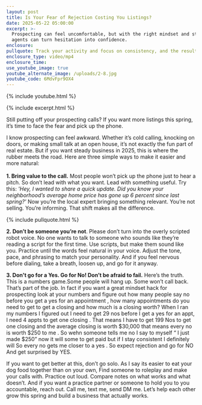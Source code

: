 ```yaml
---
layout: post
title: Is Your Fear of Rejection Costing You Listings?
date: 2025-05-22 05:00:00
excerpt: >-
  Prospecting can feel uncomfortable, but with the right mindset and strategy,
  agents can turn hesitation into confidence. 
enclosure:
pullquote: Track your activity and focus on consistency, and the results will follow.
enclosure_type: video/mp4
enclosure_time:
use_youtube_image: true
youtube_alternate_image: /uploads/2-8.jpg
youtube_code: 6MdvFpr9OX4
---
```

{% include youtube.html %}

{% include excerpt.html %}

Still putting off your prospecting calls? If you want more listings this spring, it’s time to face the fear and pick up the phone.

I know prospecting can feel awkward. Whether it’s cold calling, knocking on doors, or making small talk at an open house, it’s not exactly the fun part of real estate. But if you want steady business in 2025, this is where the rubber meets the road. Here are three simple ways to make it easier and more natural:<br><br>**1\. Bring value to the call.** Most people won’t pick up the phone just to hear a pitch. So don’t lead with what you want. Lead with something useful. Try this: *'Hey, I wanted to share a quick update. Did you know your neighborhood’s average home price has gone up 6 percent since last spring?'* Now you’re the local expert bringing something relevant. You’re not selling. You’re informing. That shift makes all the difference.

{% include pullquote.html %}

**2\. Don’t be someone you’re not**. Please don’t turn into the overly scripted robot voice. No one wants to talk to someone who sounds like they’re reading a script for the first time. Use scripts, but make them sound like you. Practice until the words feel natural in your voice. Adjust the tone, pace, and phrasing to match your personality. And if you feel nervous before dialing, take a breath, loosen up, and go for it anyway.

**3\. Don't go for a Yes. Go for No! Don’t be afraid to fail.** Here’s the truth. This is a numbers game.Some people will hang up. Some won’t call back. That’s part of the job. In fact if you want a great mindset hack for prospecting look at your numbers and figure out how many people say no before you get a yes for an appointment , how many appointments do you need to get to get a closing and how much is a closing worth? When I ran my numbers I figured out I need to get 29 nos before I get a yes for an appt, I need 4 appts to get one closing . That means I have to get 199 Nos to get one closing and the average closing is worth $30,000 that means every no is worth $250 to me . So wehn someone tells me no I say to myself “ I just made $250” now it will some to get paid but if I stay consistent I definitely will So every no gets me closer to a yes . So expect rejection and go for NO And get surprised by YES.

If you want to get better at this, don’t go solo. As I say its easier to eat your dog food together than on your own, Find someone to roleplay and make your calls with. Practice out loud. Compare notes on what works and what doesn’t. And if you want a practice partner or someone to hold you to you accountable, reach out. Call me, text me, send DM me. Let’s help each other grow this spring and build a business that actually works.